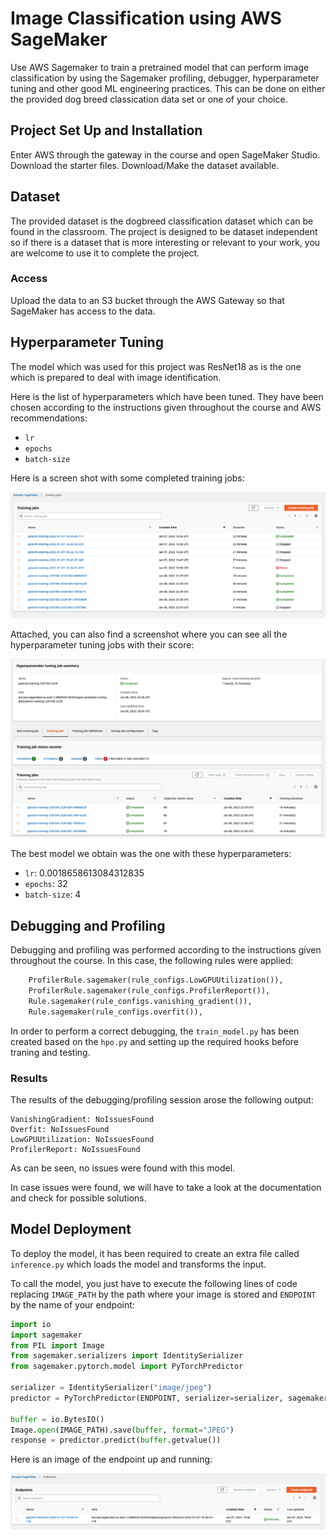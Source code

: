 # Image Classification using AWS SageMaker

Use AWS Sagemaker to train a pretrained model that can perform image classification by using the Sagemaker profiling, debugger, hyperparameter tuning and other good ML engineering practices. This can be done on either the provided dog breed classication data set or one of your choice.

## Project Set Up and Installation
Enter AWS through the gateway in the course and open SageMaker Studio. 
Download the starter files.
Download/Make the dataset available. 

## Dataset
The provided dataset is the dogbreed classification dataset which can be found in the classroom.
The project is designed to be dataset independent so if there is a dataset that is more interesting or relevant to your work, you are welcome to use it to complete the project.

### Access
Upload the data to an S3 bucket through the AWS Gateway so that SageMaker has access to the data. 

## Hyperparameter Tuning

The model which was used for this project was ResNet18 as is the one which is prepared to deal with image identification. 

Here is the list of hyperparameters which have been tuned. They have been chosen according to the instructions given throughout the course and AWS recommendations:

* `lr`
* `epochs`
* `batch-size`

Here is a screen shot with some completed training jobs:

![Endpoint Running](./screenshots/completed_training_jobs.png)

Attached, you can also find a screenshot where you can see all the hyperparameter tuning jobs with their score:

![Endpoint Running](./screenshots/hyperparameter_tuning.png)

The best model we obtain was the one with these hyperparameters:

* `lr`: 0.0018658613084312835
* `epochs`: 32
* `batch-size`: 4


## Debugging and Profiling

Debugging and profiling was performed according to the instructions given throughout the course. In this case, the following rules were applied:

```python
    ProfilerRule.sagemaker(rule_configs.LowGPUUtilization()),
    ProfilerRule.sagemaker(rule_configs.ProfilerReport()),
    Rule.sagemaker(rule_configs.vanishing_gradient()),
    Rule.sagemaker(rule_configs.overfit()),
```

In order to perform a correct debugging, the `train_model.py` has been created based on the `hpo.py` and setting up the required hooks before traning and testing.

### Results

The results of the debugging/profiling session arose the following output:

```
VanishingGradient: NoIssuesFound
Overfit: NoIssuesFound
LowGPUUtilization: NoIssuesFound
ProfilerReport: NoIssuesFound
```

As can be seen, no issues were found with this model.

In case issues were found, we will have to take a look at the documentation and check for possible solutions. 

## Model Deployment
To deploy the model, it has been required to create an extra file called `inference.py` which loads the model and transforms the input. 

To call the model, you just have to execute the following lines of code replacing `IMAGE_PATH` by the path where your image is stored and `ENDPOINT` by the name of your endpoint:

```python
import io
import sagemaker
from PIL import Image
from sagemaker.serializers import IdentitySerializer
from sagemaker.pytorch.model import PyTorchPredictor

serializer = IdentitySerializer("image/jpeg")
predictor = PyTorchPredictor(ENDPOINT, serializer=serializer, sagemaker_session=sagemaker.Session())

buffer = io.BytesIO()
Image.open(IMAGE_PATH).save(buffer, format="JPEG")
response = predictor.predict(buffer.getvalue())
```

Here is an image of the endpoint up and running:

![Endpoint Running](./screenshots/endpoint_running.png)

